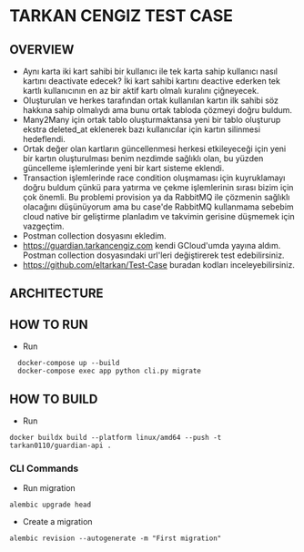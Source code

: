# TARKAN CENGIZ TEST CASE

## OVERVIEW

- Aynı karta iki kart sahibi bir kullanıcı ile tek karta sahip kullanıcı nasıl kartını deactivate edecek? İki kart sahibi kartını deactive ederken tek kartlı kullanıcının en az bir aktif kartı olmalı kuralını çiğneyecek.
- Oluşturulan ve herkes tarafından ortak kullanılan kartın ilk sahibi söz hakkına sahip olmalıydı ama bunu ortak tabloda çözmeyi doğru buldum.
- Many2Many için ortak tablo oluşturmaktansa yeni bir tablo oluşturup ekstra deleted_at eklenerek bazı kullanıcılar için kartın silinmesi hedeflendi.
- Ortak değer olan kartların güncellenmesi herkesi etkileyeceği için yeni bir kartın oluşturulması benim nezdimde sağlıklı olan, bu yüzden güncelleme işlemlerinde yeni bir kart sisteme eklendi.
- Transaction işlemlerinde race condition oluşmaması için kuyruklamayı doğru buldum çünkü para yatırma ve çekme işlemlerinin sırası bizim için çok önemli. 
Bu problemi provision ya da RabbitMQ ile çözmenin sağlıklı olacağını düşünüyorum ama bu case'de
RabbitMQ kullanmama sebebim cloud native bir geliştirme planladım ve takvimin gerisine düşmemek için vazgeçtim.
- Postman collection dosyasını ekledim.
- https://guardian.tarkancengiz.com kendi GCloud'umda yayına aldım. Postman collection dosyasındaki url'leri değiştirerek test edebilirsiniz.
- https://github.com/eltarkan/Test-Case buradan kodları inceleyebilirsiniz.

## ARCHITECTURE

## HOW TO RUN

- Run
```
  docker-compose up --build
  docker-compose exec app python cli.py migrate
```


## HOW TO BUILD

- Run
```
docker buildx build --platform linux/amd64 --push -t tarkan0110/guardian-api .
```


### CLI Commands
- Run migration
```
alembic upgrade head
```

- Create a migration
```
alembic revision --autogenerate -m "First migration"
```
